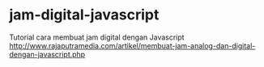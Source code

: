 # jam-digital-javascript
Tutorial cara membuat jam digital dengan Javascript http://www.rajaputramedia.com/artikel/membuat-jam-analog-dan-digital-dengan-javascript.php

